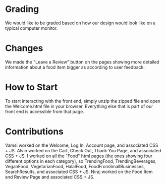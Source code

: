 # Grading

We would like to be graded based on how our design would look like on a typical computer monitor.

# Changes

We made the "Leave a Review" button on the pages showing more detailed information about a food item bigger as according to user feedback.

# How to Start

To start interacting with the front end, simply unzip the zipped file and open the Welcome.html file in your browser. Everything else that is part of our front end is accessible from that page.  

# Contributions

Vamsi worked on the Welcome, Log In, Account page, and associated CSS + JS.
Alvin worked on the Cart, Check Out, Thank You Page, and associated CSS + JS.
I worked on all the "Food" html pages (the ones showing four different options in each category), so TrendingFood, TrendingBeverages, VeganFood, VegetarianFood, HalalFood, FoodFromSmallBusinesses, SearchResults, and associated CSS + JS.
Niraj worked on the Food Item and Review Page and associated CSS + JS.
